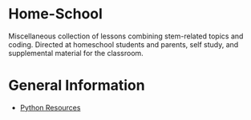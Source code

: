 # Home-School
Miscellaneous collection of lessons combining stem-related topics and coding. Directed at homeschool students and  parents, self study, and supplemental material for the classroom.

# General Information
- [Python Resources](Python-Resources.md)
